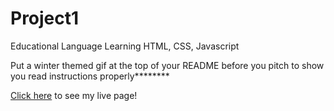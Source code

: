 # Project1
Educational Language Learning HTML, CSS, Javascript



Put a winter themed gif at the top of your README before you pitch to show you read instructions properly********



   [Click here](http://127.0.0.1:5501) to see my live page! 
